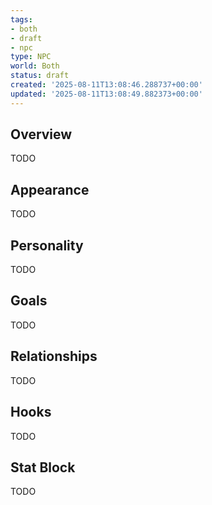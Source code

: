 ```yaml
---
tags:
- both
- draft
- npc
type: NPC
world: Both
status: draft
created: '2025-08-11T13:08:46.288737+00:00'
updated: '2025-08-11T13:08:49.882373+00:00'
---
```



## Overview

TODO
## Appearance

TODO
## Personality

TODO
## Goals

TODO
## Relationships

TODO
## Hooks

TODO
## Stat Block

TODO
